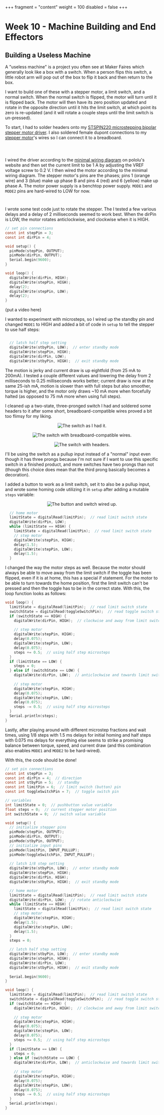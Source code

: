 +++
fragment = "content"
weight = 100
disabled = false
+++

# Week 10 - Machine Building and End Effectors
## Building a Useless Machine
A "useless machine" is a project you often see at Maker Faires which generally look like a box with a switch. When a person flips this switch, a little robot arm will pop out of the box to flip it back and then return to the box.

I want to build one of these with a stepper motor, a limit switch, and a normal switch. When the normal switch is flipped, the motor will turn until it is flipped back. The motor will then have its zero position updated and rotate in the opposite direction until it hits the limit switch, at which point its zero is re-updated (and it will rotate a couple steps until the limit switch is un-pressed).

To start, I had to solder headers onto my [STSPIN220 microstepping bipolar stepper motor driver](https://www.pololu.com/product/2876). I also soldered female dupont connections to my [stepper motor](https://www.adafruit.com/product/324)'s wires so I can connect it to a breadboard.

<p align="center">
<img src="" alt="" width=/>
</p>

<p align="center">
<img src="" alt="" width=/>
</p>

<p align="center">
<img src="" alt="" width=/>
</p>

I wired the driver according to the [minimal wiring diagram](https://a.pololu-files.com/picture/0J9750.1200.jpg?018aeb688feed9c63fc87c5f22f17805) on pololu's website and then set the current limit to be 1 A by adjusting the VREF voltage screw to 0.2 V. I then wired the motor according to the minimal wiring diagram. The stepper motor's pins are the phases; pins 1 (orange wire) and 3 (blue) make up phase B and pins 4 (red) and 6 (yellow) make up phase A. The motor power supply is a benchtop power supply. `MODE1` and `MODE2` pins are hard-wired to LOW for now.

<p align="center">
<img src="" alt="" width=/>
</p>

<p align="center">
<img src="" alt="" width=/>
</p>

I wrote some test code just to rotate the stepper. The I tested a few various delays and a delay of 2 milliseconds seemed to work best. When the dirPin is LOW, the motor rotates anticlockwise, and clockwise when it is HIGH.

```c
// set pin connections
const int stepPin = 3;
const int dirPin = 4;

void setup() {
  pinMode(stepPin, OUTPUT);
  pinMode(dirPin, OUTPUT);
  Serial.begin(9600);
}

void loop() {
  digitalWrite(dirPin, HIGH);
  digitalWrite(stepPin, HIGH);
  delay(2);
  digitalWrite(stepPin, LOW);
  delay(2);
}
```

{put a video here}

I wanted to experiment with microsteps, so I wired up the standby pin and changed `MODE1` to HIGH and added a bit of code in `setup` to tell the stepper to use half steps:

<p align="center">
<img src="" alt="" width=/>
</p>

```c
  // latch half step setting
  digitalWrite(stbyPin, LOW);  // enter standby mode
  digitalWrite(stepPin, HIGH);
  digitalWrite(dirPin, LOW);
  digitalWrite(stbyPin, HIGH);  // exit standby mode
```

The motion is jerky and current draw is up eightfold (from 25 mA to 200mA). I tested a couple different values and lowering the delay from 2 milliseconds to 0.25 milliseconds works better; current draw is now at the same 25-ish mA, motion is slower than with full steps but also smoother, torque is higher, and the motor only draws ~10 mA more when forcefully halted (as opposed to 75 mA more when using full steps).

I cleaned up a two-state, three-pronged switch I had and soldered some headers to it after some short, breadboard-compatible wires proved a bit too flimsy for my liking.

<p align="center">
<img src="" alt="The switch as I had it." width=/>
</p>

<p align="center">
<img src="" alt="The switch with breadboard-compatible wires." width=/>
</p>

<p align="center">
<img src="" alt="The switch with headers." width=/>
</p>

I'll be using the switch as a pullup input instead of a "normal" input even though it has three prongs because I'm not sure if I want to use this specific switch in a finished product, and more switches have two prongs than not (though this choice does mean that the third prong basically becomes a decoration).

I added a button to work as a limit switch, set it to also be a pullup input, and wrote some homing code utilizing it in `setup` after adding a mutable `steps` variable:

<p align="center">
<img src="" alt="The button and switch wired up." width=/>
</p>

```c
  // home motor
  limitState = digitalRead(limitPin);  // read limit switch state
  digitalWrite(dirPin, LOW);
  while (limitState == HIGH) {
    limitState = digitalRead(limitPin);  // read limit switch state
    // step motor
    digitalWrite(stepPin, HIGH);
    delay(1.5);
    digitalWrite(stepPin, LOW);
    delay(1.5);
  }
```

I changed the way the motor steps as well. Because the motor should always be able to move away from the limit switch if the toggle has been flipped, even if it is at home, this has a special if statement. For the motor to be able to turn towards the home position, first the limit switch can't be pressed and then the toggle has to be in the correct state. With this, the loop function looks as follows:

```c
void loop() {
  limitState = digitalRead(limitPin);  // read limit switch state
  switchState = digitalRead(toggleSwitchPin);  // read toggle switch state
  if (switchState == HIGH) {
    digitalWrite(dirPin, HIGH);  // clockwise and away from limit switch (towards toggle switch)
    
    // step motor
    digitalWrite(stepPin, HIGH);
    delay(0.075);
    digitalWrite(stepPin, LOW);
    delay(0.075);
    steps += 0.5;  // using half step microsteps
  }
  if (limitState == LOW) {
    steps = 0;
  } else if (switchState == LOW) {
    digitalWrite(dirPin, LOW);  // anticlockwise and towards limit switch
    
    // step motor
    digitalWrite(stepPin, HIGH);
    delay(0.075);
    digitalWrite(stepPin, LOW);
    delay(0.075);
    steps -= 0.5;  // using half step microsteps
  }
  Serial.println(steps);
}
```

Lastly, after playing around with different microstep fractions and wait times, using 1/8 steps with 1.5 ms delays for initial homing and half steps with 0.075 ms delays for everything else seems to strike a promising balance between torque, speed, and current draw (and this combination also enables `MODE1` and `MODE2` to be hard-wired).

With this, the code should be done!

```c
// set pin connections
const int stepPin = 3;
const int dirPin = 4;  // direction
const int stbyPin = 5;  // standby
const int limitPin = 6;  // limit switch (button) pin
const int toggleSwitchPin = 7;  // toggle switch pin

// variables
int limitState = 0;  // pushbutton value variable
float steps = 0;  // current stepper motor position
int switchState = 0;  // switch value variable

void setup() {
  // initialize stepper pins
  pinMode(stepPin, OUTPUT);
  pinMode(dirPin, OUTPUT);
  pinMode(stbyPin, OUTPUT);
  // initialize input pins
  pinMode(limitPin, INPUT_PULLUP);
  pinMode(toggleSwitchPin, INPUT_PULLUP);
  
  // latch 1/8 step setting
  digitalWrite(stbyPin, LOW);  // enter standby mode
  digitalWrite(stepPin, HIGH);
  digitalWrite(dirPin, HIGH);
  digitalWrite(stbyPin, HIGH);  // exit standby mode

  // home motor
  limitState = digitalRead(limitPin);  // read limit switch state
  digitalWrite(dirPin, LOW);  // rotate anticlockwise
  while (limitState == HIGH) {
    limitState = digitalRead(limitPin);  // read limit switch state
    // step motor
    digitalWrite(stepPin, HIGH);
    delay(1.5);
    digitalWrite(stepPin, LOW);
    delay(1.5);
  }
  steps = 0;

  // latch half step setting
  digitalWrite(stbyPin, LOW);  // enter standby mode
  digitalWrite(stepPin, HIGH);
  digitalWrite(dirPin, LOW);
  digitalWrite(stbyPin, HIGH);  // exit standby mode
  
  Serial.begin(9600);
}

void loop() {
  limitState = digitalRead(limitPin);  // read limit switch state
  switchState = digitalRead(toggleSwitchPin);  // read toggle switch state
  if (switchState == HIGH) {
    digitalWrite(dirPin, HIGH);  // clockwise and away from limit switch (towards toggle switch)
    
    // step motor
    digitalWrite(stepPin, HIGH);
    delay(0.075);
    digitalWrite(stepPin, LOW);
    delay(0.075);
    steps += 0.5;  // using half step microsteps
  }
  if (limitState == LOW) {
    steps = 0;
  } else if (switchState == LOW) {
    digitalWrite(dirPin, LOW);  // anticlockwise and towards limit switch
    
    // step motor
    digitalWrite(stepPin, HIGH);
    delay(0.075);
    digitalWrite(stepPin, LOW);
    delay(0.075);
    steps -= 0.5;  // using half step microsteps
  }
  Serial.println(steps);
}
```